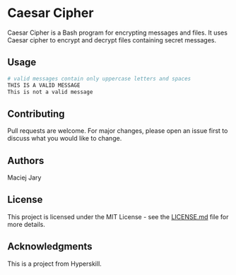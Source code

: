# Caesar Cipher

Caesar Cipher is a Bash program for encrypting messages and files. It uses Caesar cipher to encrypt and decrypt files containing secret messages.

## Usage

```bash
# valid messages contain only uppercase letters and spaces 
THIS IS A VALID MESSAGE
This is not a valid message
```

## Contributing

Pull requests are welcome. For major changes, please open an issue first to discuss what you would like to change.

## Authors

Maciej Jary

## License

This project is licensed under the MIT License - see the [LICENSE.md](LICENSE.md) file for more details.

## Acknowledgments

This is a project from Hyperskill.
